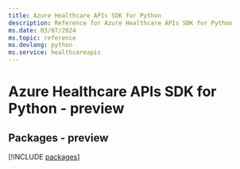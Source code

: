 ```yaml
---
title: Azure Healthcare APIs SDK for Python
description: Reference for Azure Healthcare APIs SDK for Python
ms.date: 03/07/2024
ms.topic: reference
ms.devlang: python
ms.service: healthcareapis
---
```

# Azure Healthcare APIs SDK for Python - preview
## Packages - preview
[!INCLUDE [packages](healthcare-apis-index.md)]